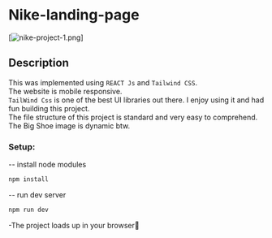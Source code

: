 # Nike-landing-page

[![nike-project-1.png](https://i.postimg.cc/Fz7gX3Vj/nike-project-1.png)]

## Description

This was implemented using `REACT Js` and `Tailwind CSS`.<br>The website is mobile responsive.<br>`TailWind Css` is one of the best UI libraries out there. I enjoy using it and had fun building this project.<br>The file structure of this project is standard and very easy to comprehend.<br>The Big Shoe image is dynamic btw.

### Setup:

-- install node modules

```sh
npm install
```

-- run dev server

```sh
npm run dev
```

-The project loads up in your browser🌟

